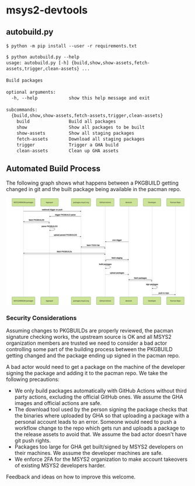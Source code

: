 # msys2-devtools

## autobuild.py

```console
$ python -m pip install --user -r requirements.txt
```

```console
$ python autobuild.py --help
usage: autobuild.py [-h] {build,show,show-assets,fetch-assets,trigger,clean-assets} ...

Build packages

optional arguments:
  -h, --help            show this help message and exit

subcommands:
  {build,show,show-assets,fetch-assets,trigger,clean-assets}
    build               Build all packages
    show                Show all packages to be built
    show-assets         Show all staging packages
    fetch-assets        Download all staging packages
    trigger             Trigger a GHA build
    clean-assets        Clean up GHA assets
```

## Automated Build Process

The following graph shows what happens between a PKGBUILD getting changed in git
and the built package being available in the pacman repo.

![sequence](./docs/sequence.svg)

### Security Considerations

Assuming changes to PKGBUILDs are properly reviewed, the pacman signature
checking works, the upstream source is OK and all MSYS2 organization members are
trusted we need to consider a bad actor controlling some part of the building
process between the PKGBUILD getting changed and the package ending up signed in
the pacman repo.

A bad actor would need to get a package on the machine of the developer signing
the package and adding it to the pacman repo. We take the following precautions:

* We only build packages automatically with GitHub Actions without third party
  actions, excluding the official GitHub ones. We assume the GHA images and
  official actions are safe.
* The download tool used by the person signing the package checks that the
  binaries where uploaded by GHA so that uploading a package with a personal
  account leads to an error. Someone would need to push a workflow change to the
  repo which gets run and uploads a package to the release assets to avoid that.
  We assume the bad actor doesn't have git push rights.
* Packages too large for GHA get built/signed by MSYS2 developers on their
  machines. We assume the developer machines are safe.
* We enforce 2FA for the MSYS2 organization to make account takeovers of
  existing MSYS2 developers harder.

Feedback and ideas on how to improve this welcome.